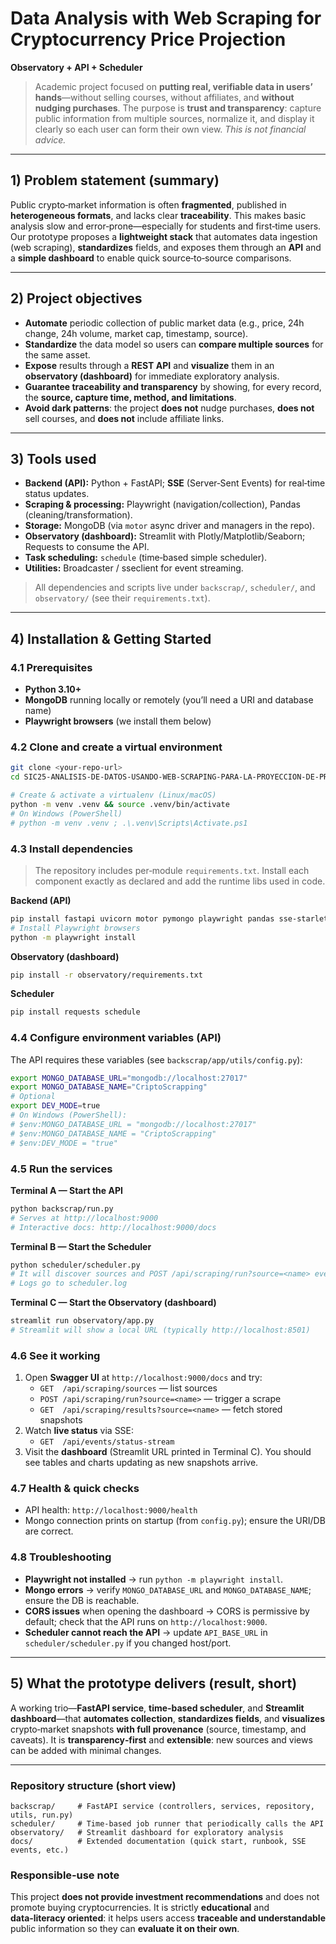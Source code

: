 
# Data Analysis with Web Scraping for Cryptocurrency Price Projection
**Observatory + API + Scheduler**

> Academic project focused on **putting real, verifiable data in users’ hands**—without selling courses, without affiliates, and **without nudging purchases**. The purpose is **trust and transparency**: capture public information from multiple sources, normalize it, and display it clearly so each user can form their own view. _This is not financial advice._

---

## 1) Problem statement (summary)
Public crypto‑market information is often **fragmented**, published in **heterogeneous formats**, and lacks clear **traceability**. This makes basic analysis slow and error‑prone—especially for students and first‑time users.  
Our prototype proposes a **lightweight stack** that automates data ingestion (web scraping), **standardizes** fields, and exposes them through an **API** and a **simple dashboard** to enable quick source‑to‑source comparisons.

---

## 2) Project objectives
- **Automate** periodic collection of public market data (e.g., price, 24h change, 24h volume, market cap, timestamp, source).
- **Standardize** the data model so users can **compare multiple sources** for the same asset.
- **Expose** results through a **REST API** and **visualize** them in an **observatory (dashboard)** for immediate exploratory analysis.
- **Guarantee traceability and transparency** by showing, for every record, the **source, capture time, method, and limitations**.
- **Avoid dark patterns**: the project **does not** nudge purchases, **does not** sell courses, and **does not** include affiliate links.

---

## 3) Tools used
- **Backend (API):** Python + FastAPI; **SSE** (Server‑Sent Events) for real‑time status updates.
- **Scraping & processing:** Playwright (navigation/collection), Pandas (cleaning/transformation).
- **Storage:** MongoDB (via `motor` async driver and managers in the repo).
- **Observatory (dashboard):** Streamlit with Plotly/Matplotlib/Seaborn; Requests to consume the API.
- **Task scheduling:** `schedule` (time‑based simple scheduler).
- **Utilities:** Broadcaster / sseclient for event streaming.

> All dependencies and scripts live under `backscrap/`, `scheduler/`, and `observatory/` (see their `requirements.txt`).

---

## 4) Installation & Getting Started

### 4.1 Prerequisites
- **Python 3.10+**
- **MongoDB** running locally or remotely (you’ll need a URI and database name)
- **Playwright browsers** (we install them below)

### 4.2 Clone and create a virtual environment
```bash
git clone <your-repo-url>
cd SIC25-ANALISIS-DE-DATOS-USANDO-WEB-SCRAPING-PARA-LA-PROYECCION-DE-PRECIOS-DE-CRIPTOMONEDAS

# Create & activate a virtualenv (Linux/macOS)
python -m venv .venv && source .venv/bin/activate
# On Windows (PowerShell)
# python -m venv .venv ; .\.venv\Scripts\Activate.ps1
```

### 4.3 Install dependencies
> The repository includes per‑module `requirements.txt`. Install each component exactly as declared and add the runtime libs used in code.

**Backend (API)**
```bash
pip install fastapi uvicorn motor pymongo playwright pandas sse-starlette broadcaster sseclient schedule
# Install Playwright browsers
python -m playwright install
```

**Observatory (dashboard)**
```bash
pip install -r observatory/requirements.txt
```

**Scheduler**
```bash
pip install requests schedule
```

### 4.4 Configure environment variables (API)
The API requires these variables (see `backscrap/app/utils/config.py`):
```bash
export MONGO_DATABASE_URL="mongodb://localhost:27017"
export MONGO_DATABASE_NAME="CriptoScrapping"
# Optional
export DEV_MODE=true
# On Windows (PowerShell):
# $env:MONGO_DATABASE_URL = "mongodb://localhost:27017"
# $env:MONGO_DATABASE_NAME = "CriptoScrapping"
# $env:DEV_MODE = "true"
```

### 4.5 Run the services

**Terminal A — Start the API**
```bash
python backscrap/run.py
# Serves at http://localhost:9000
# Interactive docs: http://localhost:9000/docs
```

**Terminal B — Start the Scheduler**
```bash
python scheduler/scheduler.py
# It will discover sources and POST /api/scraping/run?source=<name> every 2 minutes.
# Logs go to scheduler.log
```

**Terminal C — Start the Observatory (dashboard)**
```bash
streamlit run observatory/app.py
# Streamlit will show a local URL (typically http://localhost:8501)
```

### 4.6 See it working
1. Open **Swagger UI** at `http://localhost:9000/docs` and try:
   - `GET  /api/scraping/sources` — list sources
   - `POST /api/scraping/run?source=<name>` — trigger a scrape
   - `GET  /api/scraping/results?source=<name>` — fetch stored snapshots
2. Watch **live status** via SSE:
   - `GET  /api/events/status-stream`
3. Visit the **dashboard** (Streamlit URL printed in Terminal C). You should see tables and charts updating as new snapshots arrive.

### 4.7 Health & quick checks
- API health: `http://localhost:9000/health`
- Mongo connection prints on startup (from `config.py`); ensure the URI/DB are correct.

### 4.8 Troubleshooting
- **Playwright not installed** → run `python -m playwright install`.
- **Mongo errors** → verify `MONGO_DATABASE_URL` and `MONGO_DATABASE_NAME`; ensure the DB is reachable.
- **CORS issues** when opening the dashboard → CORS is permissive by default; check that the API runs on `http://localhost:9000`.
- **Scheduler cannot reach the API** → update `API_BASE_URL` in `scheduler/scheduler.py` if you changed host/port.

---

## 5) What the prototype delivers (result, short)
A working trio—**FastAPI service**, **time‑based scheduler**, and **Streamlit dashboard**—that **automates collection**, **standardizes fields**, and **visualizes** crypto‑market snapshots **with full provenance** (source, timestamp, and caveats). It is **transparency‑first** and **extensible**: new sources and views can be added with minimal changes.

---

### Repository structure (short view)
```
backscrap/     # FastAPI service (controllers, services, repository, utils, run.py)
scheduler/     # Time-based job runner that periodically calls the API
observatory/   # Streamlit dashboard for exploratory analysis
docs/          # Extended documentation (quick start, runbook, SSE events, etc.)
```

### Responsible‑use note
This project **does not provide investment recommendations** and does not promote buying cryptocurrencies. It is strictly **educational** and **data‑literacy oriented**: it helps users access **traceable and understandable** public information so they can **evaluate it on their own**.
